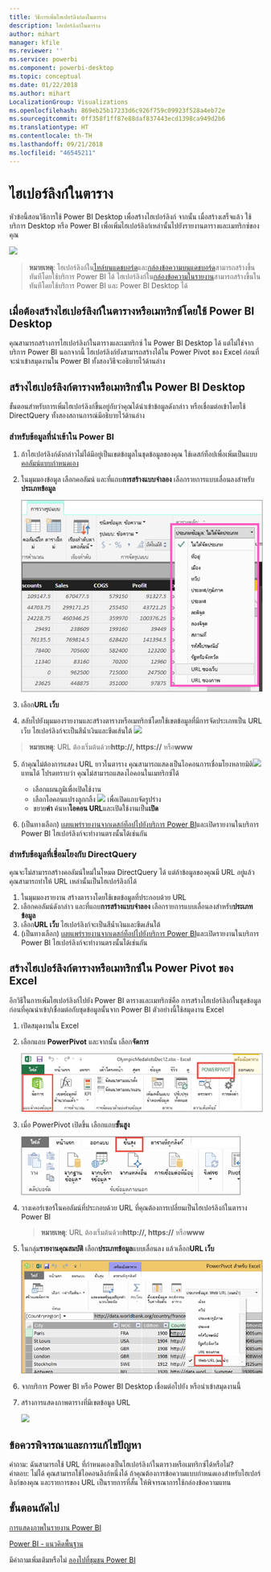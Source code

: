 ```yaml
---
title: วิธีการเพิ่มไฮเปอร์ลิงก์ลงในตาราง
description: ไฮเปอร์ลิงก์ในตาราง
author: mihart
manager: kfile
ms.reviewer: ''
ms.service: powerbi
ms.component: powerbi-desktop
ms.topic: conceptual
ms.date: 01/22/2018
ms.author: mihart
LocalizationGroup: Visualizations
ms.openlocfilehash: 869eb25b17233d6c926f759c09923f528a4eb72e
ms.sourcegitcommit: 0ff358f1ff87e88daf837443ecd1398ca949d2b6
ms.translationtype: HT
ms.contentlocale: th-TH
ms.lasthandoff: 09/21/2018
ms.locfileid: "46545211"
---
```

# <a name="hyperlinks-in-tables"></a>ไฮเปอร์ลิงก์ในตาราง
หัวข้อนี้สอนวิธีการใช้ Power BI Desktop เพื่อสร้างไฮเปอร์ลิงก์ จากนั้น เมื่อสร้างเสร็จแล้ว ใช้บริการ Desktop หรือ Power BI เพื่อเพิ่มไฮเปอร์ลิงก์เหล่านั้นไปยังรายงานตารางและเมทริกซ์ของคุณ 

![](media/power-bi-hyperlinks-in-tables/hyperlinkedtable.png)

> **หมายเหตุ**: ไฮเปอร์ลิงก์ใน[ไทล์บนแดชบอร์ด](service-dashboard-edit-tile.md)และ[กล่องข้อความบนแดชบอร์ด](service-dashboard-add-widget.md)สามารถสร้างขึ้นทันทีโดยใช้บริการ Power BI ได้ ไฮเปอร์ลิงก์ใน[กล่องข้อความในรายงาน](service-add-hyperlink-to-text-box.md)สามารถสร้างขึ้นในทันทีโดยใช้บริการ Power BI และ Power BI Desktop ได้
> 
> 

## <a name="to-create-a-hyperlink-in-a-table-or-matrix-using-power-bi-desktop"></a>เมื่อต้องสร้างไฮเปอร์ลิงก์ในตารางหรือเมทริกซ์โดยใช้ Power BI Desktop
คุณสามารถสร้างการไฮเปอร์ลิงก์ในตารางและเมทริกซ์ ใน Power BI Desktop ได้ แต่ไม่ใช่จาก บริการ Power BI นอกจากนี้ ไฮเปอร์ลิงก์ยังสามารถสร้างได้ใน Power Pivot ของ Excel ก่อนที่จะนำเข้าสมุดงานใน Power BI ทั้งสองวิธีจะอธิบายไว้ด้านล่าง

## <a name="create-a-table-or-matrix-hyperlink-in-power-bi-desktop"></a>สร้างไฮเปอร์ลิงก์ตารางหรือเมทริกซ์ใน Power BI Desktop
ขั้นตอนสำหรับการเพิ่มไฮเปอร์ลิงก์ขึ้นอยู่กับว่าคุณได้นำเข้าข้อมูลดังกล่าว หรือเชื่อมต่อเข้าโดยใช้ DirectQuery ทั้งสองสถานการณ์มีอธิบายไว้ด้านล่าง

### <a name="for-data-imported-into-power-bi"></a>สำหรับข้อมูลที่นำเข้าใน Power BI
1. ถ้าไฮเปอร์ลิงก์ดังกล่าวไม่ได้มีอยู่เป็นเขตข้อมูลในชุดข้อมูลของคุณ ใช้เดสก์ท็อปเพื่อเพิ่มเป็นแบบ[คอลัมน์แบบกำหนดเอง](desktop-common-query-tasks.md)
2. ในมุมมองข้อมูล เลือกคอลัมน์ และที่แถบ**การสร้างแบบจำลอง** เลือกรายการแบบเลื่อนลงสำหรับ**ประเภทข้อมูล**
   
    ![](media/power-bi-hyperlinks-in-tables/pbi_data_category.png)
3. เลือก**URL เว็บ**
4. สลับไปยังมุมมองรายงานและสร้างตารางหรือเมทริกซ์โดยใช้เขตข้อมูลที่มีการจัดประเภทเป็น URL เว็บ ไฮเปอร์ลิงก์จะเป็นสีน้ำเงินและขีดเส้นใต้
    ![](media/power-bi-hyperlinks-in-tables/power-bi-table-with-hyperlinks2.png)
> **หมายเหตุ**: URL ต้องเริ่มต้นด้วย**http://, https://** หรือ**www**
> 
>   
5. ถ้าคุณไม่ต้องการแสดง URL ยาวในตาราง คุณสามารถแสดงเป็นไอคอนการเชื่อมโยงหลายมิติ![](media/power-bi-hyperlinks-in-tables/power-bi-hyperlink-icon.png)แทนได้ โปรดทราบว่า คุณไม่สามารถแสดงไอคอนในเมทริกซ์ได้
   
   * เลือกแผนภูมิเพื่อเปิดใช้งาน
   * เลือกไอคอนแปรงลูกกลิ้ง ![](media/power-bi-hyperlinks-in-tables/power-bi-paintroller.png) เพื่อเปิดแถบจัดรูปร่าง
   * ขยาย**ค่า** ค้นหา**ไอคอน URL**และเปิดใช้งานเป็น**เปิด**
6. (เป็นทางเลือก) [เผยแพร่รายงานจากเดสก์ท็อปไปยังบริการ Power BI](guided-learning/publishingandsharing.yml?tutorial-step=2)และเปิดรายงานในบริการ Power BI ไฮเปอร์ลิงก์จะทำงานตรงนั้นได้เช่นกัน

### <a name="for-data-connected-with-directquery"></a>สำหรับข้อมูลที่เชื่อมโยงกับ DirectQuery
คุณจะไม่สามารถสร้างคอลัมน์ใหม่ในโหมด DirectQuery ได้  แต่ถ้าข้อมูลของคุณมี URL อยู่แล้ว คุณสามารถทำให้ URL เหล่านั้นเป็นไฮเปอร์ลิงก์ได้

1. ในมุมมองรายงาน สร้างตารางโดยใช้เขตข้อมูลที่ประกอบด้วย URL
2. เลือกคอลัมน์ดังกล่าว และที่แถบ**การสร้างแบบจำลอง** เลือกรายการแบบเลื่อนลงสำหรับ**ประเภทข้อมูล**
3. เลือก**URL เว็บ** ไฮเปอร์ลิงก์จะเป็นสีน้ำเงินและขีดเส้นใต้
4. (เป็นทางเลือก) [เผยแพร่รายงานจากเดสก์ท็อปไปยังบริการ Power BI](guided-learning/publishingandsharing.yml?tutorial-step=2)และเปิดรายงานในบริการ Power BI ไฮเปอร์ลิงก์จะทำงานตรงนั้นได้เช่นกัน

## <a name="create-a-table-or-matrix-hyperlink-in-excel-power-pivot"></a>สร้างไฮเปอร์ลิงก์ตารางหรือเมทริกซ์ใน Power Pivot ของ Excel
อีกวิธีในการเพิ่มไฮเปอร์ลิงก์ไปยัง Power BI ตารางและเมทริกซ์คือ การสร้างไฮเปอร์ลิงก์ในชุดข้อมูลก่อนที่คุณนำเข้า/เชื่อมต่อกับชุดข้อมูลนั้นจาก Power BI ตัวอย่างนี้ใช้สมุดงาน Excel

1. เปิดสมุดงานใน Excel
2. เลือกแถบ **PowerPivot** และจากนั้น เลือก**จัดการ**
   
   ![](media/power-bi-hyperlinks-in-tables/createhyperlinkinpowerpivot2.png)
3. เมื่อ PowerPivot เปิดขึ้น เลือกแถบ**ขั้นสูง**
   
   ![](media/power-bi-hyperlinks-in-tables/createhyperlinkinpowerpivot3.png)
4. วางเคอร์เซอร์ในคอลัมน์ที่ประกอบด้วย URL ที่คุณต้องการเปลี่ยนเป็นไฮเปอร์ลิงก์ในตาราง Power BI
   
   > **หมายเหตุ**: URL ต้องเริ่มต้นด้วย**http://, https://** หรือ**www**
   > 
   > 
5. ในกลุ่ม**รายงานคุณสมบัติ** เลือก**ประเภทข้อมูล**แบบเลื่อนลง แล้วเลือก**URL เว็บ** 
   
   ![](media/power-bi-hyperlinks-in-tables/createhyperlinksnew.png)
6. จากบริการ Power BI หรือ Power BI Desktop เชื่อมต่อไปยัง หรือนำเข้าสมุดงานนี้
7. สร้างการแสดงภาพตารางที่มีเขตข้อมูล URL
   
   ![](media/power-bi-hyperlinks-in-tables/hyperlinksintables.gif)

## <a name="considerations-and-troubleshooting"></a>ข้อควรพิจารณาและการแก้ไขปัญหา
คำถาม: ฉันสามารถใช้ URL ที่กำหนดเองเป็นไฮเปอร์ลิงก์ในตารางหรือเมทริกซ์ได้หรือไม่?    
คำตอบ: ไม่ได้ คุณสามารถใช้ไอคอนลิงก์หนึ่งได้ ถ้าคุณต้องการข้อความแบบกำหนดเองสำหรับไฮเปอร์ลิงก์ของคุณ และรายการของ URL เป็นรายการที่สั้น ให้พิจารณาการใช้กล่องข้อความแทน


## <a name="next-steps"></a>ขั้นตอนถัดไป
[การแสดงภาพในรายงาน Power BI](visuals/power-bi-report-visualizations.md)

[Power BI - แนวคิดพื้นฐาน](consumer/end-user-basic-concepts.md)

มีคำถามเพิ่มเติมหรือไม่ [ลองไปที่ชุมชน Power BI](http://community.powerbi.com/)

